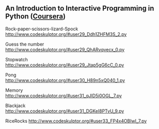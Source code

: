 An Introduction to Interactive Programming in Python ([Coursera](https://www.coursera.org/course/interactivepython))
-------------

Rock-paper-scissors-lizard-Spock  
http://www.codeskulptor.org/#user29_Ddh1ZHFM3S_2.py

Guess the number  
http://www.codeskulptor.org/#user29_QhARvqvecx_0.py

Stopwatch  
http://www.codeskulptor.org/#user29_Jtap5gG6cC_0.py

Pong  
http://www.codeskulptor.org/#user30_H89n5xQ040_1.py

Memory  
http://www.codeskulptor.org/#user31_qJlD5i0OGL_7.py

Blackjack  
http://www.codeskulptor.org/#user31_DGKeI8PTvU_9.py

RiceRocks 
http://www.codeskulptor.org/#user33_FP4x4OBIwI_7.py
